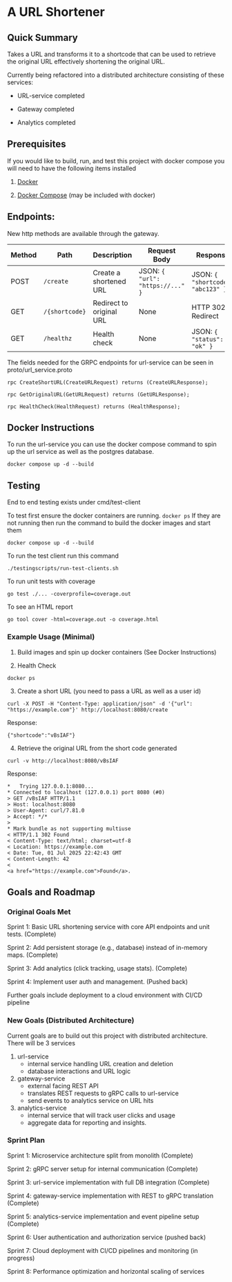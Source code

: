 # A URL Shortener

## Quick Summary 

Takes a URL and transforms it to a shortcode that can be used to retrieve the original URL effectively shortening the original URL.

Currently being refactored into a distributed architecture consisting of these services:

- URL-service completed

- Gateway completed

- Analytics completed

## Prerequisites

If you would like to build, run, and test this project with docker compose you will need to have the following items installed

1. [Docker](https://docs.docker.com/get-docker/) 

2. [Docker Compose](https://docs.docker.com/compose/install/) (may be included with docker)

## Endpoints:

New http methods are available through the gateway.

| Method | Path           | Description              | Request Body                     | Response                          |
| ------ | -------------- | ------------------------ | -------------------------------- | --------------------------------- |
| POST   | `/create`      | Create a shortened URL   | JSON: `{ "url": "https://..." }` | JSON: `{ "shortcode": "abc123" }` |
| GET    | `/{shortcode}` | Redirect to original URL | None                             | HTTP 302 Redirect                 |
| GET    | `/healthz`     | Health check             | None                             | JSON: `{ "status": "ok" }`        |



The fields needed for the GRPC endpoints for url-service can be seen in proto/url_service.proto

    rpc CreateShortURL(CreateURLRequest) returns (CreateURLResponse);
    
    rpc GetOriginalURL(GetURLRequest) returns (GetURLResponse);
    
    rpc HealthCheck(HealthRequest) returns (HealthResponse);


## Docker Instructions

To run the url-service you can use the docker compose command to spin up the url service as well as the postgres database.

`
docker compose up -d --build
`



## Testing

End to end testing exists under cmd/test-client

To test first ensure the docker containers are running.
`
docker ps
`
If they are not running then run the command to build the docker images and start them

`
docker compose up -d --build
`

To run the test client run this command

`
./testingscripts/run-test-clients.sh
`

To run unit tests with coverage 

`
go test ./... -coverprofile=coverage.out
`

To see an HTML report

`
go tool cover -html=coverage.out -o coverage.html
`

### Example Usage (Minimal)


1. Build images and spin up docker containers  (See Docker Instructions)

2. Health Check

`
docker ps
`

3. Create a short URL (you need to pass a URL as well as a user id)


`
curl -X POST -H "Content-Type: application/json" -d '{"url": "https://example.com"}' http://localhost:8080/create
`

Response:

`
{"shortcode":"vBsIAF"}
`

4. Retrieve the original URL from the short code generated 

`
curl -v http://localhost:8080/vBsIAF
`

Response: 

```
*   Trying 127.0.0.1:8080...
* Connected to localhost (127.0.0.1) port 8080 (#0)
> GET /vBsIAF HTTP/1.1
> Host: localhost:8080
> User-Agent: curl/7.81.0
> Accept: */*
>
* Mark bundle as not supporting multiuse
< HTTP/1.1 302 Found
< Content-Type: text/html; charset=utf-8
< Location: https://example.com
< Date: Tue, 01 Jul 2025 22:42:43 GMT
< Content-Length: 42
<
<a href="https://example.com">Found</a>.
```

## Goals and Roadmap 

### Original Goals Met

Sprint 1: Basic URL shortening service with core API endpoints and unit tests. (Complete)

Sprint 2: Add persistent storage (e.g., database) instead of in-memory maps. (Complete)

Sprint 3: Add analytics (click tracking, usage stats). (Complete)

Sprint 4: Implement user auth and management. (Pushed back)

Further goals include deployment to a cloud environment with CI/CD pipeline

### New Goals (Distributed Architecture)
Current goals are to build out this project with distributed architecture.
There will be 3 services

1. url-service 
    - internal service handling URL creation and deletion
    - database interactions and URL logic
2. gateway-service
    - external facing REST API
    - translates REST requests to gRPC calls to url-service
    - send events to analytics service on URL hits
3. analytics-service
    - internal service that will track user clicks and usage
    - aggregate data for reporting and insights.


### Sprint Plan
Sprint 1: Microservice architecture split from monolith (Complete)

Sprint 2: gRPC server setup for internal communication (Complete)

Sprint 3: url-service implementation with full DB integration (Complete)

Sprint 4: gateway-service implementation with REST to gRPC translation (Complete)

Sprint 5: analytics-service implementation and event pipeline setup (Complete)

Sprint 6: User authentication and authorization service (pushed back)

Sprint 7: Cloud deployment with CI/CD pipelines and monitoring (in progress)

Sprint 8: Performance optimization and horizontal scaling of services